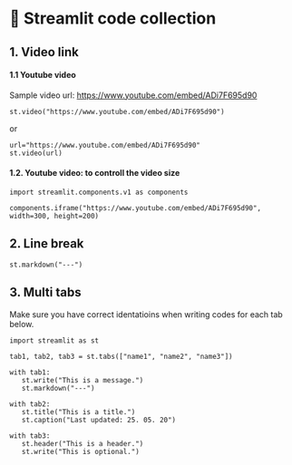 # 🌿 Streamlit code collection

## 1. Video link

#### 1.1 Youtube video

Sample video url: https://www.youtube.com/embed/ADi7F695d90

```
st.video("https://www.youtube.com/embed/ADi7F695d90")
```

or

```
url="https://www.youtube.com/embed/ADi7F695d90"
st.video(url)
```


#### 1.2. Youtube video: to controll the video size
   
```
import streamlit.components.v1 as components

components.iframe("https://www.youtube.com/embed/ADi7F695d90", width=300, height=200)
```

## 2. Line break

```
st.markdown("---")
```

## 3. Multi tabs

Make sure you have correct identatioins when writing codes for each tab below.

```
import streamlit as st

tab1, tab2, tab3 = st.tabs(["name1", "name2", "name3"])

with tab1:
   st.write("This is a message.")
   st.markdown("---")

with tab2:
   st.title("This is a title.")
   st.caption("Last updated: 25. 05. 20")

with tab3:
   st.header("This is a header.")
   st.write("This is optional.")
```
